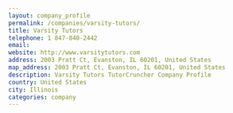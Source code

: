 ```yaml
---
layout: company_profile
permalink: /companies/varsity-tutors/
title: Varsity Tutors
telephone: 1 847-840-2442
email: 
website: http://www.varsitytutors.com
address: 2003 Pratt Ct, Evanston, IL 60201, United States
map_address: 2003 Pratt Ct, Evanston, IL 60201, United States
description: Varsity Tutors TutorCruncher Company Profile
country: United States
city: Illinois
categories: company
---
```


